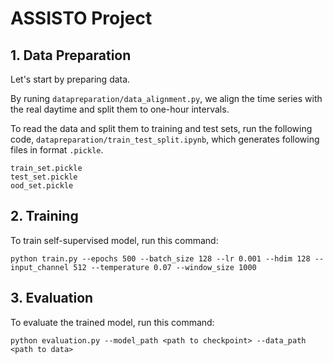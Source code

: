 # ASSISTO Project

## 1. Data Preparation

Let's start by preparing data. 

By runing `datapreparation/data_alignment.py`, we align the time series with the real daytime and split them to  one-hour intervals.

To read the data and split them to training and test sets, run the following code, `datapreparation/train_test_split.ipynb`,
which generates following files in format `.pickle`.
```
train_set.pickle
test_set.pickle
ood_set.pickle
```


## 2. Training

To train self-supervised model, run this command:
```train
python train.py --epochs 500 --batch_size 128 --lr 0.001 --hdim 128 --input_channel 512 --temperature 0.07 --window_size 1000
```

## 3. Evaluation
To evaluate the trained model, run this command:
```evaluation
python evaluation.py --model_path <path to checkpoint> --data_path <path to data>
```


